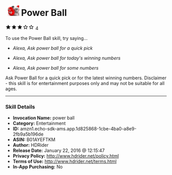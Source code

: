# &nbsp;<img src="skill_icon" alt="Power Ball icon" width="36"> Power Ball
![3 stars](../../images/ic_star_black_18dp_1x.png)![3 stars](../../images/ic_star_black_18dp_1x.png)![3 stars](../../images/ic_star_black_18dp_1x.png)![3 stars](../../images/ic_star_border_black_18dp_1x.png)![3 stars](../../images/ic_star_border_black_18dp_1x.png) 4

To use the Power Ball skill, try saying...

* *Alexa, Ask power ball for a quick pick*

* *Alexa, Ask power ball for today's winning numbers*

* *Alexa, Ask power ball for some numbers*

Ask Power Ball for a quick pick or for the latest winning numbers.
Disclaimer - this skill is for entertainment purposes only and may not be suitable for all ages.

***

### Skill Details

* **Invocation Name:** power ball
* **Category:** Entertainment
* **ID:** amzn1.echo-sdk-ams.app.1d825868-1cbe-4ba0-a8e9-2fb9a5b196de
* **ASIN:** B01AYEFTKM
* **Author:** HDRider
* **Release Date:** January 22, 2016 @ 12:15:47
* **Privacy Policy:** http://www.hdrider.net/policy.html
* **Terms of Use:** http://www.hdrider.net/terms.html
* **In-App Purchasing:** No
